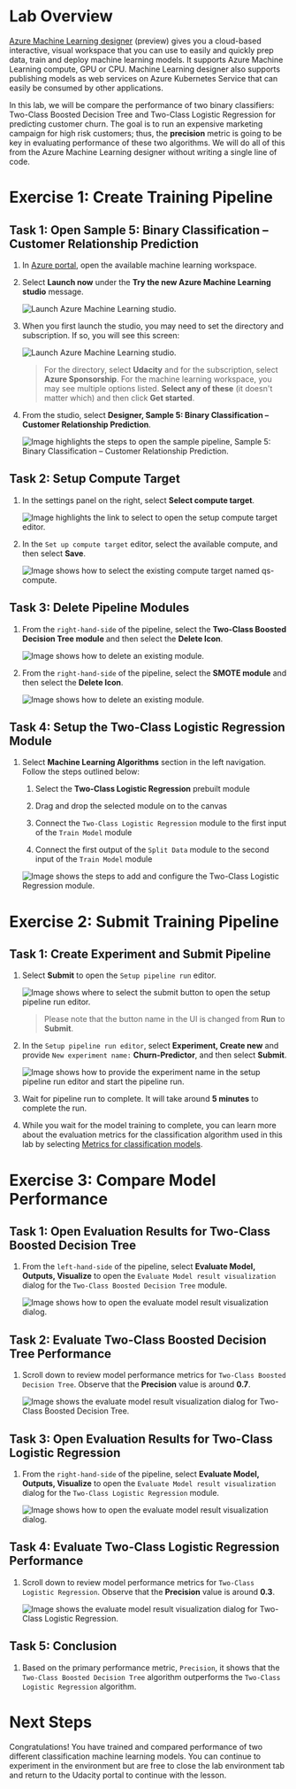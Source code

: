 # Lab Overview

[Azure Machine Learning designer](https://docs.microsoft.com/en-us/azure/machine-learning/service/concept-designer) (preview) gives you a cloud-based interactive, visual workspace that you can use to easily and quickly prep data, train and deploy machine learning models. It supports Azure Machine Learning compute, GPU or CPU. Machine Learning designer also supports publishing models as web services on Azure Kubernetes Service that can easily be consumed by other applications.

In this lab, we will be compare the performance of two binary classifiers: Two-Class Boosted Decision Tree and Two-Class Logistic Regression for predicting customer churn. The goal is to run an expensive marketing campaign for high risk customers; thus, the **precision** metric is going to be key in evaluating performance of these two algorithms. We will do all of this from the Azure Machine Learning designer without writing a single line of code.

# Exercise 1: Create Training Pipeline

## Task 1: Open Sample 5: Binary Classification – Customer Relationship Prediction

1. In [Azure portal](https://portal.azure.com/), open the available machine learning workspace.

2. Select **Launch now** under the **Try the new Azure Machine Learning studio** message.

    ![Launch Azure Machine Learning studio.](images/01a.png 'Launch AML')

3. When you first launch the studio, you may need to set the directory and subscription. If so, you will see this screen:

    ![Launch Azure Machine Learning studio.](images/00.png 'Launch AML')

    > For the directory, select **Udacity** and for the subscription, select **Azure Sponsorship**. For the machine learning workspace, you may see multiple options listed. **Select any of these** (it doesn't matter which) and then click **Get started**.

4. From the studio, select **Designer, Sample 5: Binary Classification – Customer Relationship Prediction**.

   ![Image highlights the steps to open the sample pipeline, Sample 5: Binary Classification – Customer Relationship Prediction.](images/01.png 'Pipeline Authoring Editor')

## Task 2: Setup Compute Target

1. In the settings panel on the right, select **Select compute target**.

    ![Image highlights the link to select to open the setup compute target editor.](images/02.png 'Setup Compute Target')

2. In the `Set up compute target` editor, select the available compute, and then select **Save**.

    ![Image shows how to select the existing compute target named qs-compute.](images/03.png 'Setup Compute Target')

## Task 3: Delete Pipeline Modules

1. From the `right-hand-side` of the pipeline, select the **Two-Class Boosted Decision Tree module** and then select the **Delete Icon**.

    ![Image shows how to delete an existing module.](images/04.png 'Delete Module')

2. From the `right-hand-side` of the pipeline, select the **SMOTE module** and then select the **Delete Icon**.

    ![Image shows how to delete an existing module.](images/05.png 'Delete Module')

## Task 4: Setup the Two-Class Logistic Regression Module

1. Select **Machine Learning Algorithms** section in the left navigation. Follow the steps outlined below:

    1. Select the **Two-Class Logistic Regression** prebuilt module

    2. Drag and drop the selected module on to the canvas

    3. Connect the `Two-Class Logistic Regression` module to the first input of the `Train Model` module

    4. Connect the first output of the `Split Data` module to the second input of the `Train Model` module

    ![Image shows the steps to add and configure the Two-Class Logistic Regression module.](images/06.png 'Two-Class Logistic Regression Module')

# Exercise 2: Submit Training Pipeline

## Task 1: Create Experiment and Submit Pipeline

1. Select **Submit** to open the `Setup pipeline run` editor.

    ![Image shows where to select the submit button to open the setup pipeline run editor.](images/07.png 'Submit Pipeline')

    > Please note that the button name in the UI is changed from **Run** to **Submit**.

2. In the `Setup pipeline run editor`, select **Experiment, Create new** and provide `New experiment name:` **Churn-Predictor**, and then select **Submit**.

    ![Image shows how to provide the experiment name in the setup pipeline run editor and start the pipeline run.](images/08.png 'Submit Pipeline')

3. Wait for pipeline run to complete. It will take around **5 minutes** to complete the run.

4. While you wait for the model training to complete, you can learn more about the evaluation metrics for the classification algorithm used in this lab by selecting [Metrics for classification models](https://docs.microsoft.com/en-us/azure/machine-learning/algorithm-module-reference/evaluate-model#bkmk_classification).

# Exercise 3: Compare Model Performance

## Task 1: Open Evaluation Results for Two-Class Boosted Decision Tree

1. From the `left-hand-side` of the pipeline, select **Evaluate Model, Outputs, Visualize** to open the `Evaluate Model result visualization` dialog for the `Two-Class Boosted Decision Tree` module.

    ![Image shows how to open the evaluate model result visualization dialog.](images/09.png 'Evaluate Model Results')

## Task 2: Evaluate Two-Class Boosted Decision Tree Performance

1. Scroll down to review model performance metrics for `Two-Class Boosted Decision Tree`. Observe that the **Precision** value is around **0.7**.

    ![Image shows the evaluate model result visualization dialog for Two-Class Boosted Decision Tree.](images/10.png 'Two-Class Boosted Decision Tree Performance')

## Task 3: Open Evaluation Results for Two-Class Logistic Regression

1. From the `right-hand-side` of the pipeline, select **Evaluate Model, Outputs, Visualize** to open the `Evaluate Model result visualization` dialog for the `Two-Class Logistic Regression` module.

    ![Image shows how to open the evaluate model result visualization dialog.](images/11.png 'Evaluate Model Results')

## Task 4: Evaluate Two-Class Logistic Regression Performance

1. Scroll down to review model performance metrics for `Two-Class Logistic Regression`. Observe that the **Precision** value is around **0.3**.

    ![Image shows the evaluate model result visualization dialog for Two-Class Logistic Regression.](images/12.png 'Two-Class Logistic Regression Performance')

## Task 5: Conclusion

1. Based on the primary performance metric, `Precision`, it shows that the `Two-Class Boosted Decision Tree` algorithm outperforms the `Two-Class Logistic Regression` algorithm.

# Next Steps
Congratulations! You have trained and compared performance of two different classification machine learning models. You can continue to experiment in the environment but are free to close the lab environment tab and return to the Udacity portal to continue with the lesson.
